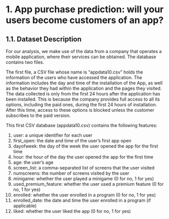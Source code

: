 # 1. App purchase prediction: will your users become customers of an app?

## 1.1. Dataset Description

For our analysis, we make use of the data from a company that operates a mobile application, where their services can be obtained. The database contains two files.

The first file, a CSV file whose name is “appdata10.csv” holds the information of the users who have accessed the application. The information includes the day and time of the installation of the App, as well as the behavior they had within the application and the pages they visited. The data collected is only from the first 24 hours after the application has been installed. This is because the company provides full access to all its options, including the paid ones, during the first 24 hours of installation. After this time, access to these options is blocked unless the customer subscribes to the paid version.

This first CSV database (appdata10.csv) contains the following features:

1.	user: a unique identifier for each user
2.	first_open: the date and time of the user’s first app open
3.	dayofweek: the day of the week the user opened the app for the first time
4.	hour: the hour of the day the user opened the app for the first time
5.	age: the user’s age
6.	screen_list: a comma-separated list of screens that the user visited
7.	numscreens: the number of screens visited by the user
8.	minigame: whether the user played a minigame (0 for no, 1 for yes)
9.	used_premium_feature: whether the user used a premium feature (0 for no, 1 for yes)
10.	enrolled: whether the user enrolled in a program (0 for no, 1 for yes)
11.	enrolled_date: the date and time the user enrolled in a program (if applicable)
12.	liked: whether the user liked the app (0 for no, 1 for yes)

